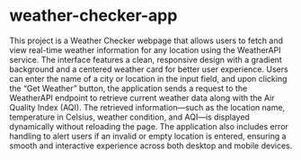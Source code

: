 # weather-checker-app
 This project is a Weather Checker webpage that allows users to fetch and view real-time weather information for any location using the WeatherAPI service. The interface features a clean, responsive design with a gradient background and a centered weather card for better user experience. Users can enter the name of a city or location in the input field, and upon clicking the “Get Weather” button, the application sends a request to the WeatherAPI endpoint to retrieve current weather data along with the Air Quality Index (AQI). The retrieved information—such as the location name, temperature in Celsius, weather condition, and AQI—is displayed dynamically without reloading the page. The application also includes error handling to alert users if an invalid or empty location is entered, ensuring a smooth and interactive experience across both desktop and mobile devices.
